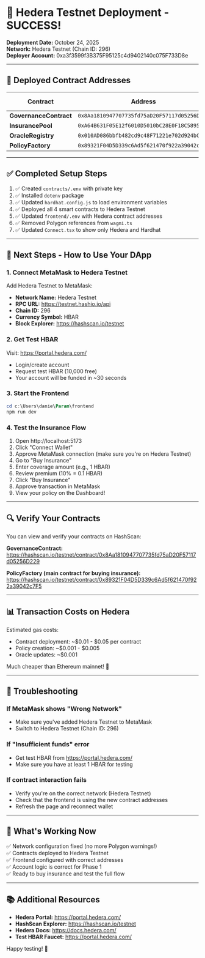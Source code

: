 # 🎉 Hedera Testnet Deployment - SUCCESS!

**Deployment Date:** October 24, 2025  
**Network:** Hedera Testnet (Chain ID: 296)  
**Deployer Account:** 0xa3f3599f3B375F95125c4d9402140c075F733D8e

---

## 📝 Deployed Contract Addresses

| Contract | Address | HashScan Link |
|----------|---------|---------------|
| **GovernanceContract** | `0x8Aa1810947707735fd75aD20F57117d05256D229` | [View](https://hashscan.io/testnet/contract/0x8Aa1810947707735fd75aD20F57117d05256D229) |
| **InsurancePool** | `0xA64B631F05E12f6010D5010bC28E0F18C5895b26` | [View](https://hashscan.io/testnet/contract/0xA64B631F05E12f6010D5010bC28E0F18C5895b26) |
| **OracleRegistry** | `0x010AD086bbfb482cd9c48F71221e702d924bCE70` | [View](https://hashscan.io/testnet/contract/0x010AD086bbfb482cd9c48F71221e702d924bCE70) |
| **PolicyFactory** | `0x89321F04D5D339c6Ad5f621470f922a39042c7F5` | [View](https://hashscan.io/testnet/contract/0x89321F04D5D339c6Ad5f621470f922a39042c7F5) |

---

## ✅ Completed Setup Steps

1. ✅ Created `contracts/.env` with private key
2. ✅ Installed `dotenv` package
3. ✅ Updated `hardhat.config.js` to load environment variables
4. ✅ Deployed all 4 smart contracts to Hedera Testnet
5. ✅ Updated `frontend/.env` with Hedera contract addresses
6. ✅ Removed Polygon references from `wagmi.ts`
7. ✅ Updated `Connect.tsx` to show only Hedera and Hardhat

---

## 🚀 Next Steps - How to Use Your DApp

### 1. Connect MetaMask to Hedera Testnet

Add Hedera Testnet to MetaMask:
- **Network Name:** Hedera Testnet
- **RPC URL:** https://testnet.hashio.io/api
- **Chain ID:** 296
- **Currency Symbol:** HBAR
- **Block Explorer:** https://hashscan.io/testnet

### 2. Get Test HBAR

Visit: https://portal.hedera.com/
- Login/create account
- Request test HBAR (10,000 free)
- Your account will be funded in ~30 seconds

### 3. Start the Frontend

```powershell
cd c:\Users\danie\Param\frontend
npm run dev
```

### 4. Test the Insurance Flow

1. Open http://localhost:5173
2. Click "Connect Wallet"
3. Approve MetaMask connection (make sure you're on Hedera Testnet)
4. Go to "Buy Insurance"
5. Enter coverage amount (e.g., 1 HBAR)
6. Review premium (10% = 0.1 HBAR)
7. Click "Buy Insurance"
8. Approve transaction in MetaMask
9. View your policy on the Dashboard!

---

## 🔍 Verify Your Contracts

You can view and verify your contracts on HashScan:

**GovernanceContract:**  
https://hashscan.io/testnet/contract/0x8Aa1810947707735fd75aD20F57117d05256D229

**PolicyFactory (main contract for buying insurance):**  
https://hashscan.io/testnet/contract/0x89321F04D5D339c6Ad5f621470f922a39042c7F5

---

## 📊 Transaction Costs on Hedera

Estimated gas costs:
- Contract deployment: ~$0.01 - $0.05 per contract
- Policy creation: ~$0.001 - $0.005
- Oracle updates: ~$0.001

Much cheaper than Ethereum mainnet! 🎉

---

## 🐛 Troubleshooting

### If MetaMask shows "Wrong Network"
- Make sure you've added Hedera Testnet to MetaMask
- Switch to Hedera Testnet (Chain ID: 296)

### If "Insufficient funds" error
- Get test HBAR from https://portal.hedera.com/
- Make sure you have at least 1 HBAR for testing

### If contract interaction fails
- Verify you're on the correct network (Hedera Testnet)
- Check that the frontend is using the new contract addresses
- Refresh the page and reconnect wallet

---

## 🎯 What's Working Now

✅ Network configuration fixed (no more Polygon warnings!)  
✅ Contracts deployed to Hedera Testnet  
✅ Frontend configured with correct addresses  
✅ Account logic is correct for Phase 1  
✅ Ready to buy insurance and test the full flow  

---

## 📚 Additional Resources

- **Hedera Portal:** https://portal.hedera.com/
- **HashScan Explorer:** https://hashscan.io/testnet
- **Hedera Docs:** https://docs.hedera.com/
- **Test HBAR Faucet:** https://portal.hedera.com/

Happy testing! 🚀

